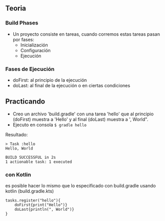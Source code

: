 ## Teoria
### Build Phases
- Un proyecto consiste en tareas, cuando corremos estas tareas pasan por fases:
    - Inicialización
    - Configuración
    - Ejecución
### Fases de Ejecución
- doFirst: al principio de la ejecución
- doLast: al final de la ejecución o en ciertas condiciones

## Practicando 
- Creo un archivo 'build.gradle' con una tarea 'hello' que al principio (doFirst) muestra a 'Hello' y al final (doLast) muestra a ', World".
- Ejecuto en consola  ```$ gradle hello```

Resultado:
```
> Task :hello
Hello, World

BUILD SUCCESSFUL in 2s
1 actionable task: 1 executed
```

### con Kotlin
es posible hacer lo mismo que lo especificado con build.gradle usando kotlin (build.gradle.kts)
```
tasks.register("hello"){
    doFirst{print("Hello")}
    doLast{println(", World")}
}
```